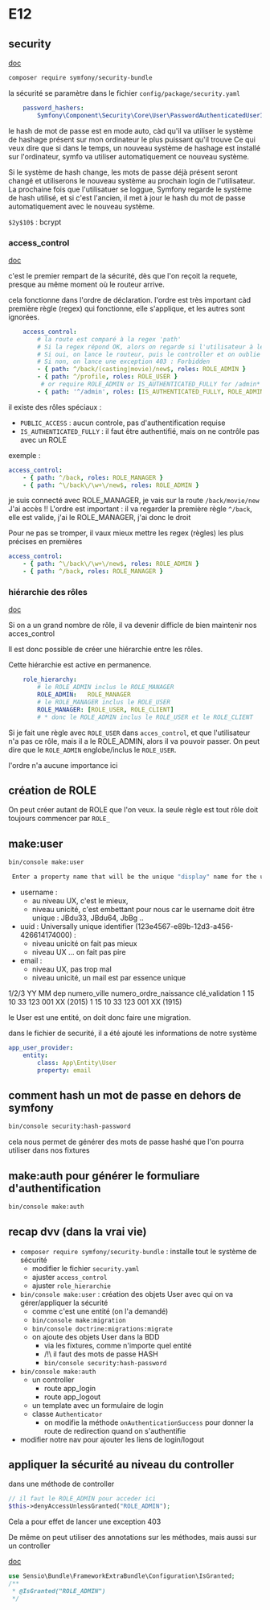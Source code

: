 # E12

## security

[doc](https://symfony.com/doc/5.4/security.html)

```bash
composer require symfony/security-bundle
```

la sécurité se paramètre dans le fichier `config/package/security.yaml`

```yaml
    password_hashers:
        Symfony\Component\Security\Core\User\PasswordAuthenticatedUserInterface: 'auto'
```

le hash de mot de passe est en mode auto, càd qu'il va utiliser le système de hashage présent sur mon ordinateur le plus puissant qu'il trouve
Ce qui veux dire que si dans le temps, un nouveau système de hashage est installé sur l'ordinateur, symfo va utiliser automatiquement ce nouveau système.

Si le système de hash change, les mots de passe déjà présent seront changé et utiliserons le nouveau système au prochain login de l'utilisateur.
La prochaine fois que l'utilisatuer se loggue, Symfony regarde le système de hash utilisé, et si c'est l'ancien, il met à jour le hash du mot de passe automatiquement avec le nouveau système.

`$2y$10$` : bcrypt

### access_control

[doc](https://symfony.com/doc/5.4/security/access_control.html)

c'est le premier rempart de la sécurité, dès que l'on reçoit la requete, presque au même moment où le routeur arrive.

cela fonctionne dans l'ordre de déclaration.
l'ordre est très important
càd première règle (regex) qui fonctionne, elle s'applique, et les autres sont ignorées.

```yaml
    access_control:
        # la route est comparé à la regex 'path'
        # Si la regex répond OK, alors on regarde si l'utilisateur à le rôle requis
        # Si oui, on lance le routeur, puis le controller et on oublie les autres règles
        # Si non, on lance une exception 403 : Forbidden
        - { path: ^/back/(casting|movie)/new$, roles: ROLE_ADMIN }
        - { path: ^/profile, roles: ROLE_USER }
         # or require ROLE_ADMIN or IS_AUTHENTICATED_FULLY for /admin*
        - { path: '^/admin', roles: [IS_AUTHENTICATED_FULLY, ROLE_ADMIN] }
```

il existe des rôles spéciaux :

* `PUBLIC_ACCESS` : aucun controle, pas d'authentification requise
* `IS_AUTHENTICATED_FULLY` : il faut être authentifié, mais on ne contrôle pas avec un ROLE

exemple :

```yaml
access_control:
    - { path: ^/back, roles: ROLE_MANAGER }
    - { path: ^\/back\/\w+\/new$, roles: ROLE_ADMIN }
```

je suis connecté avec ROLE_MANAGER, je vais sur la route `/back/movie/new`
J'ai accès !!
L'ordre est important : il va regarder la première règle `^/back`, elle est valide, j'ai le ROLE_MANAGER, j'ai donc le droit

Pour ne pas se tromper, il vaux mieux mettre les regex (règles) les plus précises en premières

```yaml
access_control:
    - { path: ^\/back\/\w+\/new$, roles: ROLE_ADMIN }
    - { path: ^/back, roles: ROLE_MANAGER }
```

### hiérarchie des rôles

[doc](https://symfony.com/doc/5.4/security.html#hierarchical-roles)

Si on a un grand nombre de rôle, il va devenir difficle de bien maintenir nos acces_control

Il est donc possible de créer une hiérarchie entre les rôles.

Cette hiérarchie est active en permanence.

```yaml
    role_hierarchy:
        # le ROLE_ADMIN inclus le ROLE_MANAGER
        ROLE_ADMIN:   ROLE_MANAGER
        # le ROLE_MANAGER inclus le ROLE_USER
        ROLE_MANAGER: [ROLE_USER, ROLE_CLIENT]
        # * donc le ROLE_ADMIN inclus le ROLE_USER et le ROLE_CLIENT
```

Si je fait une règle avec `ROLE_USER` dans `acces_control`, et que l'utilisateur n'a pas ce rôle, mais il a le ROLE_ADMIN, alors il va pouvoir passer.
On peut dire que le `ROLE_ADMIN` englobe/inclus le `ROLE_USER`.

l'ordre n'a aucune importance ici

## création de ROLE

On peut créer autant de ROLE que l'on veux.
la seule règle est tout rôle doit toujours commencer par `ROLE_`

## make:user

```bash
bin/console make:user

 Enter a property name that will be the unique "display" name for the user (e.g. email, username, uuid) [email]:
```

* username :
  * au niveau UX, c'est le mieux,
  * niveau unicité, c'est embettant pour nous car le username doit être unique : JBdu33, JBdu64, JbBg ..
* uuid : Universally unique identifier (123e4567-e89b-12d3-a456-426614174000) :
  * niveau unicité on fait pas mieux
  * niveau UX ... on fait pas pire
* email :
  * niveau UX, pas trop mal
  * niveau unicité, un mail est par essence unique

1/2/3 YY MM dep numero_ville numero_ordre_naissance clé_validation
1 15 10 33 123 001 XX (2015)
1 15 10 33 123 001 XX (1915)

le User est une entité, on doit donc faire une migration.

dans le fichier de securité, il a été ajouté les informations de notre système

```yaml
app_user_provider:
    entity:
        class: App\Entity\User
        property: email
```

## comment hash un mot de passe en dehors de symfony

```bash
bin/console security:hash-password
```

cela nous permet de générer des mots de passe hashé que l'on pourra utiliser dans nos fixtures

## make:auth pour générer le formuliare d'authentification

```bash
bin/console make:auth
```

## recap dvv (dans la vrai vie)

* `composer require symfony/security-bundle` : installe tout le système de sécurité
  * modifier le fichier `security.yaml`
  * ajuster `access_control`
  * ajuster `role_hierarchie`
* `bin/console make:user` : création des objets User avec qui on va gérer/appliquer la sécurité
  * comme c'est une entité (on l'a demandé)
  * `bin/console make:migration`
  * `bin/console doctrine:migrations:migrate`
  * on ajoute des objets User dans la BDD
    * via les fixtures, comme n'importe quel entité
    * /!\ il faut des mots de passe HASH
    * `bin/console security:hash-password`
* `bin/console make:auth`
  * un controller
    * route app_login
    * route app_logout
  * un template avec un formulaire de login
  * classe `Authenticator`
    * on modifie la méthode `onAuthenticationSuccess` pour donner la route de redirection quand on s'authentifie
* modifier notre nav pour ajouter les liens de login/logout

## appliquer la sécurité au niveau du controller

dans une méthode de controller

```php
// il faut le ROLE_ADMIN pour acceder ici
$this->denyAccessUnlessGranted("ROLE_ADMIN");
```

Cela a pour effet de lancer une exception 403

De même on peut utiliser des annotations sur les méthodes, mais aussi sur un controller

[doc](https://symfony.com/doc/5.4/security.html#security-securing-controller-annotations)

```php
use Sensio\Bundle\FrameworkExtraBundle\Configuration\IsGranted;
/**
 * @IsGranted("ROLE_ADMIN")
 */
```

